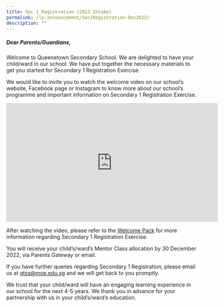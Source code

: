 ```yaml
---
title: Sec 1 Registration (2023 Intake)
permalink: /lp-announcement/Sec1Registration-Dec2022/
description: ""
---
```

##### Dear Parents/Guardians,

Welcome to Queenstown Secondary School. We are delighted to have your child/ward in our school. We have put together the necessary materials to get you started for Secondary 1 Registration Exercise. 

We would like to invite you to watch the welcome video on our school’s website, Facebook page or Instagram to know more about our school’s programme and important information on Secondary 1 Registration Exercise.

<iframe width="560" height="315" src="https://www.youtube.com/embed/NzYk284IeqI" title="YouTube video player" frameborder="0" allow="accelerometer; autoplay; clipboard-write; encrypted-media; gyroscope; picture-in-picture" allowfullscreen></iframe>


After watching the video, please refer to the [Welcome Pack](/files/Welcome%20Pack_2023%20intake.pdf) for more information regarding Secondary 1 Registration Exercise. 

You will receive your child’s/ward’s Mentor Class allocation by 30 December 2022, via Parents Gateway or email.

If you have further queries regarding Secondary 1 Registration, please email us at <a href = "mailto: qtss@moe.edu.sg"> qtss@moe.edu.sg </a> and we will get back to you promptly.

We trust that your child/ward will have an engaging learning experience in our school for the next 4-5 years. We thank you in advance for your partnership with us in your child’s/ward’s education.